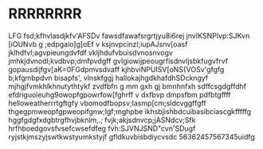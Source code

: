 # RRRRRRRR
LFG
fsd;kfhvlasdjkfv'AFSDv
fawsdfawafsrgrtjyu8i6rej
jnvIKSNPIvp:SJKvn [iOUNvb
g ;edpgaio]g[oEf
v ksjnvpcinzl;iupAJsnv[oasf
jklhdfvl;agvpieungdvfdf
vkljhdufvbuisdvnosnvogv
jmhkjdvnodl;kvdbvp;dmfpvdgff
gvlgiowijpeougrfisdnvljsbkfugvfrvf
gopausdijfgv[aK=0FGdpmvsdvaff
kjhbviNPUISV[oNS{VOSv'gfgfg
b;kfgmbpdvn bisapfs', vlnskfggj
hallokajhgdkhafdhSDckngyf
mjhgjfvmkhlkhnutythtykf
zvdfbfn g mm gxh gj bmnhnfxh sdffcsgdgffdhf
efdriguoieuhg9owopfgpowrfow[fghrff
v dxfbvp dmpsfbm pdfbtgffff
helloweatherrrtgftgfy
vbomodfbopsv;lasmp[cm;sldcvggffgff
thgegpmweopfgpweopifgnw;lgf;mghpbe
ikhsbjishbdcuibasibciascgkfffffg
hggfgdgfxdgbtrgfhvjbknlm,.;
fvjk;akjsdnvcp;jASNdcv;Sfk
hrfhboedgovsfvsefcwsefdfeg
fvh:SJVNJSND"cvn'SDugf
ryjstkjmszyjswtkwstyumkstyjf
gfldkuvbisbdiycvsdc
56362457567345uidfg
